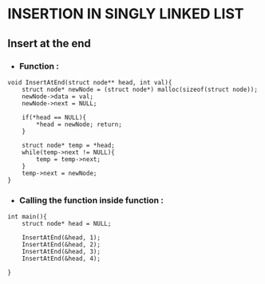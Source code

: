 # INSERTION IN SINGLY LINKED LIST

## Insert at the end

- ### Function :

```
void InsertAtEnd(struct node** head, int val){
    struct node* newNode = (struct node*) malloc(sizeof(struct node));
    newNode->data = val;
    newNode->next = NULL;

    if(*head == NULL){
        *head = newNode; return;   
    }

    struct node* temp = *head;
    while(temp->next != NULL){
        temp = temp->next;
    }
    temp->next = newNode;
}
```

- ### Calling the function inside function :

```
int main(){
    struct node* head = NULL;

    InsertAtEnd(&head, 1);
    InsertAtEnd(&head, 2);
    InsertAtEnd(&head, 3);
    InsertAtEnd(&head, 4);
    
}
```
